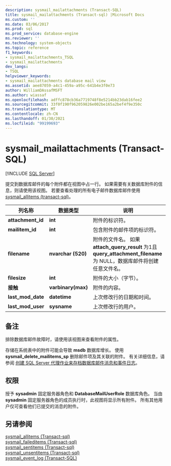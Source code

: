 ```yaml
---
description: sysmail_mailattachments (Transact-SQL)
title: sysmail_mailattachments (Transact-sql) |Microsoft Docs
ms.custom: ''
ms.date: 03/06/2017
ms.prod: sql
ms.prod_service: database-engine
ms.reviewer: ''
ms.technology: system-objects
ms.topic: reference
f1_keywords:
- sysmail_mailattachments_TSQL
- sysmail_mailattachments
dev_langs:
- TSQL
helpviewer_keywords:
- sysmail_mailattachments database mail view
ms.assetid: aee87059-a4c1-459a-a95c-641b4e3f0e73
author: WilliamDAssafMSFT
ms.author: wiassaf
ms.openlocfilehash: adffc878cb36a7719748f8e5214bb23dab16fee2
ms.sourcegitcommit: 33f0f190f962059826e002be165a2bef4f9e350c
ms.translationtype: MT
ms.contentlocale: zh-CN
ms.lasthandoff: 01/30/2021
ms.locfileid: "99199693"
---
```

# <a name="sysmail_mailattachments-transact-sql"></a>sysmail_mailattachments (Transact-SQL)
[!INCLUDE [SQL Server](../../includes/applies-to-version/sqlserver.md)]

  提交到数据库邮件的每个附件都在视图中占一行。 如果需要有关数据库附件的信息，则请使用该视图。 若要查看处理的所有电子邮件数据库邮件使用 [sysmail_allitems &#40;transact-sql&#41;](../../relational-databases/system-catalog-views/sysmail-allitems-transact-sql.md)。  
  
|列名称|数据类型|说明|  
|-----------------|---------------|-----------------|  
|**attachment_id**|**int**|附件的标识符。|  
|**mailitem_id**|**int**|包含附件的邮件项的标识符。|  
|**filename**|**nvarchar (520)**|附件的文件名。 如果 **attach_query_result** 为1且 **query_attachment_filename** 为 NULL，数据库邮件将创建任意文件名。|  
|**filesize**|**int**|附件的大小（字节）。|  
|**接触**|**varbinary(max)**|附件的内容。|  
|**last_mod_date**|**datetime**|上次修改行的日期和时间。|  
|**last_mod_user**|**sysname**|上次修改行的用户。|  
  
## <a name="remarks"></a>备注  
 排除数据库邮件故障时，请使用该视图来查看附件的属性。  
  
 存储在系统表中的附件可能会导致 **msdb** 数据库增长。 使用 **sysmail_delete_mailitems_sp** 删除邮件项及其关联的附件。 有关详细信息，请参阅 [创建 SQL Server 代理作业来存档数据库邮件消息和事件日志](../../relational-databases/database-mail/create-a-sql-server-agent-job-to-archive-database-mail-messages-and-event-logs.md)。  
  
## <a name="permissions"></a>权限  
 授予 **sysadmin** 固定服务器角色和 **DatabaseMailUserRole** 数据库角色。 当由 **sysadmin** 固定服务器角色的成员执行时，此视图将显示所有附件。 所有其他用户仅可查看他们已提交的消息的附件。  
  
## <a name="see-also"></a>另请参阅  
 [sysmail_allitems &#40;Transact-sql&#41;](../../relational-databases/system-catalog-views/sysmail-allitems-transact-sql.md)   
 [sysmail_faileditems &#40;Transact-sql&#41;](../../relational-databases/system-catalog-views/sysmail-faileditems-transact-sql.md)   
 [sysmail_sentitems &#40;Transact-sql&#41;](../../relational-databases/system-catalog-views/sysmail-sentitems-transact-sql.md)   
 [sysmail_unsentitems &#40;Transact-sql&#41;](../../relational-databases/system-catalog-views/sysmail-unsentitems-transact-sql.md)   
 [sysmail_event_log (Transact-SQL)](../../relational-databases/system-catalog-views/sysmail-event-log-transact-sql.md)  
  
  
